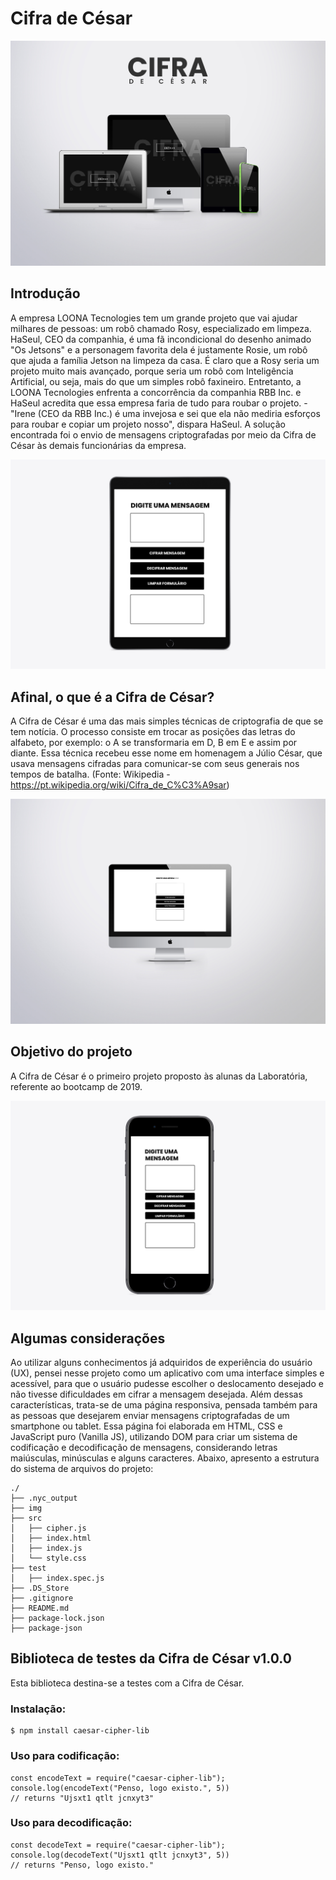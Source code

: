 # Cifra de César

![alt text](/img/main-showcase.jpg "main showcase")

## Introdução

A empresa LOONA Tecnologies tem um grande projeto que vai ajudar milhares de pessoas: um robô chamado Rosy, especializado em limpeza. HaSeul, CEO da companhia, é uma fã incondicional do desenho animado "Os Jetsons" e a personagem favorita dela é justamente Rosie, um robô que ajuda a família Jetson na limpeza da casa. É claro que a Rosy seria um projeto muito mais avançado, porque seria um robô com Inteligência Artificial, ou seja, mais do que um simples robô faxineiro. Entretanto, a LOONA Tecnologies enfrenta a concorrência da companhia RBB Inc. e HaSeul acredita que essa empresa faria de tudo para roubar o projeto. - "Irene (CEO da RBB Inc.) é uma invejosa e sei que ela não mediria esforços para roubar e copiar um projeto nosso", dispara HaSeul. A solução encontrada foi o envio de mensagens criptografadas por meio da Cifra de César às demais funcionárias da empresa.

![alt text](/img/iPad-Air-showcase.jpg "main showcase")

## Afinal, o que é a Cifra de César?

A Cifra de César é uma das mais simples técnicas de criptografia de que se tem notícia. O processo consiste em trocar as posições das letras do alfabeto, por exemplo: o A se transformaria em D, B em E e assim por diante. Essa técnica recebeu esse nome em homenagem a Júlio César, que usava mensagens cifradas para comunicar-se com seus generais nos tempos de batalha. (Fonte: Wikipedia - https://pt.wikipedia.org/wiki/Cifra_de_C%C3%A9sar)

![alt text](/img/iMac-showcase.jpg "iMac showcase")

## Objetivo do projeto

A Cifra de César é o primeiro projeto proposto às alunas da Laboratória, referente ao bootcamp de 2019.

![alt text](/img/iPhone8-showcase.jpg "iMac showcase")

## Algumas considerações

Ao utilizar alguns conhecimentos já adquiridos de experiência do usuário (UX), pensei nesse projeto como um aplicativo com uma interface simples e acessível, para que o usuário pudesse escolher o deslocamento desejado e não tivesse dificuldades em cifrar a mensagem desejada. Além dessas características, trata-se de uma página responsiva, pensada também para as pessoas que desejarem enviar mensagens criptografadas de um smartphone ou tablet. Essa página foi elaborada em HTML, CSS e JavaScript puro (Vanilla JS), utilizando DOM para criar um sistema de codificação e decodificação de mensagens, considerando letras maiúsculas, minúsculas e alguns caracteres. Abaixo, apresento a estrutura do sistema de arquivos do projeto:

```text
./
├── .nyc_output
├── img
├── src
│   ├── cipher.js
│   ├── index.html
│   ├── index.js
│   └── style.css
├── test
│   ├── index.spec.js
├── .DS_Store
├── .gitignore
├── README.md
├── package-lock.json
├── package-json
```

## Biblioteca de testes da Cifra de César v1.0.0

Esta biblioteca destina-se a testes com a Cifra de César.

### Instalação:

```
$ npm install caesar-cipher-lib
```

### Uso para codificação:

```
const encodeText = require("caesar-cipher-lib");
console.log(encodeText("Penso, logo existo.", 5))
// returns "Ujsxt1 qtlt jcnxyt3"
```

### Uso para decodificação:

```
const decodeText = require("caesar-cipher-lib");
console.log(decodeText("Ujsxt1 qtlt jcnxyt3", 5))
// returns "Penso, logo existo."
```